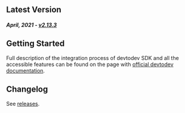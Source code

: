 Latest Version
--------------
##### _April, 2021_ - [v2.13.3](https://github.com/devtodev-analytics/unity-sdk/releases/latest)

Getting Started
---------------
Full description of the integration process of devtodev SDK and all the accessible features can be found on the page with [official devtodev documentation](https://docs.devtodev.com/integration/analytics-integration/unity).

Changelog
---------
See [releases](https://github.com/devtodev-analytics/unity-sdk/releases).
